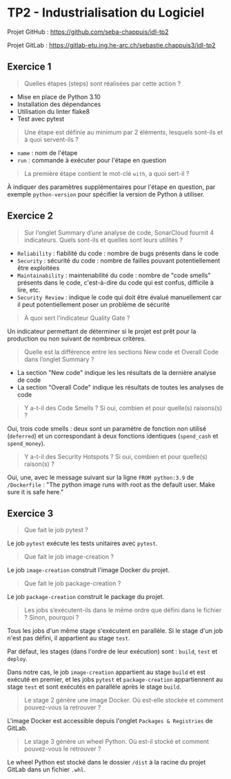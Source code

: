 # TP2 - Industrialisation du Logiciel

Projet GitHub : https://github.com/seba-chappuis/idl-tp2

Projet  GitLab : https://gitlab-etu.ing.he-arc.ch/sebastie.chappuis3/idl-tp2

## Exercice 1

> Quelles étapes (steps) sont réalisées par cette action ?

- Mise en place de Python 3.10
- Installation des dépendances
- Utilisation du linter flake8
- Test avec pytest

> Une étape est définie au minimum par 2 éléments, lesquels sont-ils et à quoi servent-ils ?

- `name` : nom de l'étape
- `run` : commande à exécuter pour l'étape en question

> La première étape contient le mot-clé `with`, a quoi sert-il ?

À indiquer des paramètres supplémentaires pour l'étape en question, par exemple `python-version` pour spécifier la version de Python à utiliser.

## Exercice 2

> Sur l’onglet Summary d’une analyse de code, SonarCloud fournit 4 indicateurs.
> Quels sont-ils et quelles sont leurs utilités ?

- `Reliability` : fiabilité du code : nombre de bugs présents dans le code
- `Security` : sécurité du code : nombre de failles pouvant potentiellement être exploitées
- `Maintainability` : maintenabilité du code : nombre de "code smells" présents dans le code, c'est-à-dire du code qui est confus, difficile à lire, etc.
- `Security Review` : indique le code qui doit être évalué manuellement car il peut potentiellement poser un problème de sécurité

> À quoi sert l’indicateur Quality Gate ?

Un indicateur permettant de déterminer si le projet est prêt pour la production ou non suivant de nombreux critères.

> Quelle est la différence entre les sections New code et Overall Code dans l’onglet Summary ?

- La section "New code" indique les les résultats de la dernière analyse de code
- La section "Overall Code" indique les résultats de toutes les analyses de code

> Y a-t-il des Code Smells ? Si oui, combien et pour quelle(s) raisons(s) ?

Oui, trois code smells : deux sont un paramètre de fonction non utilisé (`deferred`) et un correspondant à deux fonctions identiques (`spend_cash` et `spend_money`).

> Y a-t-il des Security Hotspots ? Si oui, combien et pour quelle(s) raison(s) ?

Oui, une, avec le message suivant sur la ligne `FROM python:3.9` de `/Dockerfile` : "The python image runs with root as the default user. Make sure it is safe here."

## Exercice 3

> Que fait le job pytest ?

Le job `pytest` exécute les tests unitaires avec `pytest`.

> Que fait le job image-creation ?

Le job `image-creation` construit l'image Docker du projet.

> Que fait le job package-creation ?

Le job `package-creation` construit le package du projet.

> Les jobs s’exécutent-ils dans le même ordre que défini dans le fichier ? Sinon, pourquoi ?

Tous les jobs d'un même stage s'exécutent en parallèle. Si le stage d'un job n'est pas défini, il appartient au stage `test`.

Par défaut, les stages (dans l'ordre de leur exécution) sont : `build`, `test` et `deploy`.

Dans notre cas, le job `image-creation` appartient au stage `build` et est exécuté en premier, et les jobs `pytest` et `package-creation` appartiennent au stage `test` et sont exécutés en parallèle après le stage `build`.

> Le stage 2 génère une image Docker. Où est-elle stockée et comment pouvez-vous la retrouver ?

L'image Docker est accessible depuis l'onglet `Packages & Registries` de GitLab.

> Le stage 3 génère un wheel Python. Où est-il stocké et comment pouvez-vous le retrouver ?

Le wheel Python est stocké dans le dossier `/dist` à la racine du projet GitLab dans un fichier `.whl`.
